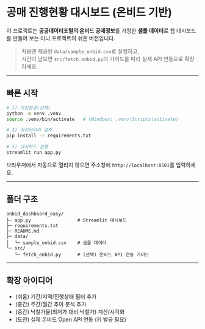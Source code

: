 # 공매 진행현황 대시보드 (온비드 기반) 

이 프로젝트는 **공공데이터포털의 온비드 공매정보**를 가정한 **샘플 데이터**로
웹 대시보드를 만들어 보는 미니 프로젝트의 쉬운 버전입니다.

> 처음엔 제공된 `data/sample_onbid.csv`로 실행하고,  
> 시간이 남으면 `src/fetch_onbid.py`의 가이드를 따라 실제 API 연동으로 확장하세요.

---

## 빠른 시작

```bash
# 1) 가상환경(선택)
python -m venv .venv
source .venv/bin/activate   # (Windows: .venv\Scripts\activate)

# 2) 라이브러리 설치
pip install -r requirements.txt

# 3) 대시보드 실행
streamlit run app.py
```

브라우저에서 자동으로 열리지 않으면 주소창에 `http://localhost:8501`를 입력하세요.

---

## 폴더 구조

```
onbid_dashboard_easy/
├─ app.py                 # Streamlit 대시보드
├─ requirements.txt
├─ README.md
├─ data/
│  └─ sample_onbid.csv    # 샘플 데이터
└─ src/
   └─ fetch_onbid.py      # (선택) 온비드 API 연동 가이드
```

---

## 확장 아이디어

- (쉬움) 기간/지역/진행상태 필터 추가
- (중간) 주간/월간 추이 분석 추가
- (중간) 낙찰가율(최저가 대비 낙찰가) 계산/시각화
- (도전) 실제 온비드 Open API 연동 (키 발급 필요)
